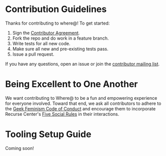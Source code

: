 # Contribution Guidelines

Thanks for contributing to where@!  To get started:

1. Sign the [Contributor Agreement](https://www.clahub.com/agreements/whereat/whereat-loadtest).
2. Fork the repo and do work in a feature branch.
3. Write tests for all new code.
4. Make sure all new and pre-existing tests pass.
5. Issue a pull request.

If you have any questions, open an issue or join the [contributor mailing list](https://lists.riseup.net/www/info/whereat-contrib).

# Being Excellent to One Another

We want contributing to Where@ to be a fun and empowering experience for everyone involved. Toward that end, we ask all contributors to adhere to the [Geek Feminism Code of Conduct](http://geekfeminism.org/about/code-of-conduct/) and encourage them to incorporate Recurse Center's [Five Social Rules](https://www.recurse.com/manual#sub-sec-social-rules) in their interactions.

# Tooling Setup Guide

Coming soon!
